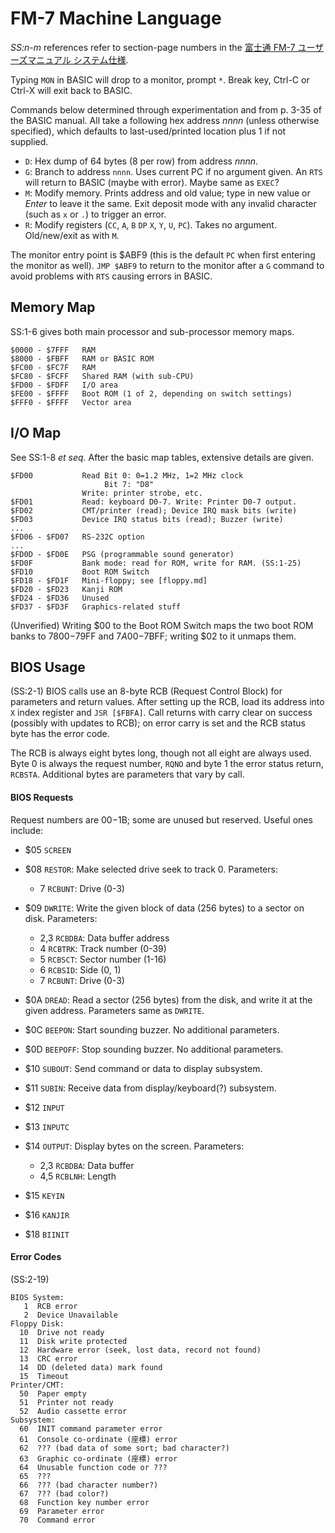 FM-7 Machine Language
=====================

_SS:n-m_ references refer to section-page numbers in the [富士通 FM-7
ユーザーズマニュアル システム仕様][fm7sysspec].

Typing `MON` in BASIC will drop to a monitor, prompt `*`. Break key,
Ctrl-C or Ctrl-X will exit back to BASIC.

Commands below determined through experimentation and from p. 3-35 of
the BASIC manual. All take a following hex address _nnnn_ (unless
otherwise specified), which defaults to last-used/printed location
plus 1 if not supplied.

- `D`: Hex dump of 64 bytes (8 per row) from address _nnnn_.
- `G`: Branch to address `nnnn`. Uses current PC if no argument given.
  An `RTS` will return to BASIC (maybe with error). Maybe same as `EXEC`?
- `M`: Modify memory. Prints address and old value; type in new value
  or _Enter_ to leave it the same. Exit deposit mode with any invalid
  character (such as `x` or `.`) to trigger an error.
- `R`: Modify registers (`CC`, `A`, `B` `DP` `X`, `Y`, `U`, `PC`).
  Takes no argument. Old/new/exit as with `M`.

The monitor entry point is $ABF9 (this is the default `PC` when first
entering the monitor as well). `JMP $ABF9` to return to the monitor
after a `G` command to avoid problems with `RTS` causing errors in
BASIC.


Memory Map
----------

SS:1-6 gives both main processor and sub-processor memory maps.

    $0000 - $7FFF   RAM
    $8000 - $FBFF   RAM or BASIC ROM
    $FC00 - $FC7F   RAM
    $FC80 - $FCFF   Shared RAM (with sub-CPU)
    $FD00 - $FDFF   I/O area
    $FE00 - $FFFF   Boot ROM (1 of 2, depending on switch settings)
    $FFF0 - $FFFF   Vector area


I/O Map
-------

See SS:1-8 _et seq._ After the basic map tables, extensive details are
given.

    $FD00           Read Bit 0: 0=1.2 MHz, 1=2 MHz clock
                         Bit 7: "D8"
                    Write: printer strobe, etc.
    $FD01           Read: keyboard D0-7. Write: Printer D0-7 output.
    $FD02           CMT/printer (read); Device IRQ mask bits (write)
    $FD03           Device IRQ status bits (read); Buzzer (write)
    ...
    $FD06 - $FD07   RS-232C option
    ...
    $FD0D - $FD0E   PSG (programmable sound generator)
    $FD0F           Bank mode: read for ROM, write for RAM. (SS:1-25)
    $FD10           Boot ROM Switch
    $FD18 - $FD1F   Mini-floppy; see [floppy.md]
    $FD20 - $FD23   Kanji ROM
    $FD24 - $FD36   Unused
    $FD37 - $FD3F   Graphics-related stuff

(Unverified) Writing $00 to the Boot ROM Switch maps the two boot ROM
banks to $7800-$79FF and $7A00-$7BFF; writing $02 to it unmaps them.


BIOS Usage
----------

(SS:2-1) BIOS calls use an 8-byte RCB (Request Control Block) for
parameters and return values. After setting up the RCB, load its
address into `X` index register and `JSR [$FBFA]`. Call returns with
carry clear on success (possibly with updates to RCB); on error carry
is set and the RCB status byte has the error code.

The RCB is always eight bytes long, though not all eight are always
used. Byte 0 is always the request number, `RQNO` and byte 1 the error
status return, `RCBSTA`. Additional bytes are parameters that vary by
call.

#### BIOS Requests

Request numbers are $00-$1B; some are unused but reserved. Useful ones
include:

- $05 `SCREEN`

- $08 `RESTOR`: Make selected drive seek to track 0. Parameters:
  - 7 `RCBUNT`: Drive (0-3)

- $09 `DWRITE`: Write the given block of data (256 bytes) to a sector
  on disk. Parameters:
  - 2,3 `RCBDBA`: Data buffer address
  - 4 `RCBTRK`: Track number (0-39)
  - 5 `RCBSCT`: Sector number (1-16)
  - 6 `RCBSID`: Side (0, 1)
  - 7 `RCBUNT`: Drive (0-3)

- $0A `DREAD`: Read a sector (256 bytes) from the disk, and write it
  at the given address. Parameters same as `DWRITE`.

- $0C `BEEPON`: Start sounding buzzer. No additional parameters.
- $0D `BEEPOFF`: Stop sounding buzzer. No additional parameters.

- $10 `SUBOUT`: Send command or data to display subsystem.
- $11 `SUBIN`: Receive data from display/keyboard(?) subsystem.

- $12 `INPUT`
- $13 `INPUTC`
- $14 `OUTPUT`: Display bytes on the screen. Parameters:
  - 2,3 `RCBDBA`: Data buffer
  - 4,5 `RCBLNH`: Length

- $15 `KEYIN`
- $16 `KANJIR`
- $18 `BIINIT`

#### Error Codes

(SS:2-19)

    BIOS System:
       1  RCB error
       2  Device Unavailable
    Floppy Disk:
      10  Drive not ready
      11  Disk write protected
      12  Hardware error (seek, lost data, record not found)
      13  CRC error
      14  DD (deleted data) mark found
      15  Timeout
    Printer/CMT:
      50  Paper empty
      51  Printer not ready
      52  Audio cassette error
    Subsystem:
      60  INIT command parameter error
      61  Console co-ordinate (座標) error
      62  ??? (bad data of some sort; bad character?)
      63  Graphic co-ordinate (座標) error
      64  Unusable function code or ???
      65  ???
      66  ??? (bad character number?)
      67  ??? (bad color?)
      68  Function key number error
      69  Parameter error
      70  Command error



<!-------------------------------------------------------------------->
[fm7sysspec]: https://archive.org/details/FM7SystemSpecifications
